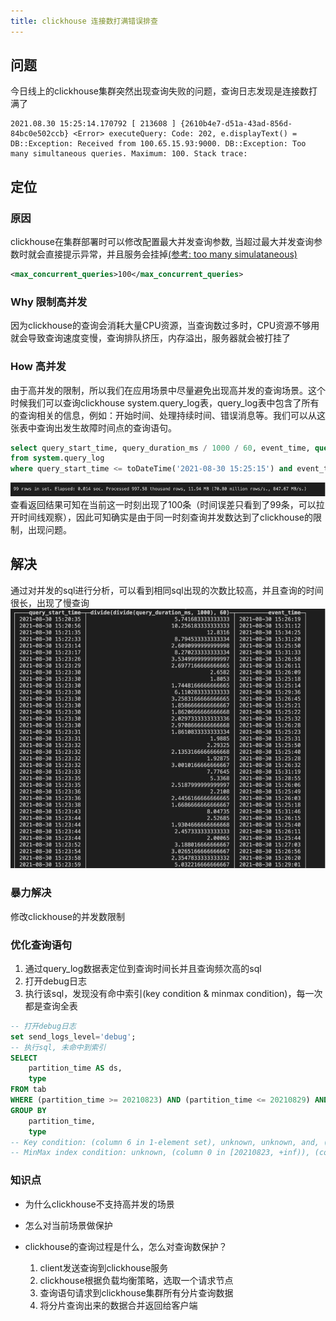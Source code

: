 ```yaml
---
title: clickhouse 连接数打满错误排查
---
```

## 问题
今日线上的clickhouse集群突然出现查询失败的问题，查询日志发现是连接数打满了
```
2021.08.30 15:25:14.170792 [ 213608 ] {2610b4e7-d51a-43ad-856d-84bc0e502ccb} <Error> executeQuery: Code: 202, e.displayText() = DB::Exception: Received from 100.65.15.93:9000. DB::Exception: Too many simultaneous queries. Maximum: 100. Stack trace:  
```

## 定位
### 原因 
clickhouse在集群部署时可以修改配置最大并发查询参数, 当超过最大并发查询参数时就会直接提示异常，并且服务会挂掉[(参考: too many simulataneous)](https://stackoverflow.com/questions/43033077/too-many-simultaneous-queries-in-clickhouse)
```xml
<max_concurrent_queries>100</max_concurrent_queries>
```

### Why 限制高并发
因为clickhouse的查询会消耗大量CPU资源，当查询数过多时，CPU资源不够用就会导致查询速度变慢，查询排队挤压，内存溢出，服务器就会被打挂了

### How 高并发
由于高并发的限制，所以我们在应用场景中尽量避免出现高并发的查询场景。这个时候我们可以查询clickhouse system.query_log表，query_log表中包含了所有的查询相关的信息，例如：开始时间、处理持续时间、错误消息等。我们可以从这张表中查询出发生故障时间点的查询语句。
```sql
select query_start_time, query_duration_ms / 1000 / 60, event_time, query 
from system.query_log 
where query_start_time <= toDateTime('2021-08-30 15:25:15') and event_time >= toDateTime('2021-08-30 15:25:14') order by query_start_time;
```
![返回结果](../images/query_log返回rows.png)
查看返回结果可知在当前这一时刻出现了100条（时间误差只看到了99条，可以拉开时间线观察），因此可知确实是由于同一时刻查询并发数达到了clickhouse的限制，出现问题。

## 解决
通过对并发的sql进行分析，可以看到相同sql出现的次数比较高，并且查询的时间很长，出现了慢查询
![query_log](../images/query_log查询.png)
### 暴力解决
修改clickhouse的并发数限制
### 优化查询语句
1. 通过query_log数据表定位到查询时间长并且查询频次高的sql
2. 打开debug日志
3. 执行该sql，发现没有命中索引(key condition & minmax condition)，每一次都是查询全表
```sql
-- 打开debug日志
set send_logs_level='debug';
-- 执行sql, 未命中到索引
SELECT 
    partition_time AS ds, 
    type
FROM tab
WHERE (partition_time >= 20210823) AND (partition_time <= 20210829) AND (set IN (27)) AND (type IN (0)) AND (scene IN (1))
GROUP BY 
    partition_time, 
    type
-- Key condition: (column 6 in 1-element set), unknown, unknown, and, (column 0 in 1-element set), and, unknown, and, and, (column 6 in 1-element set), and
-- MinMax index condition: unknown, (column 0 in [20210823, +inf)), (column 0 in (-inf, 20210829]), and, unknown, and, unknown, and, and, unknown, and
```


### 知识点
+ 为什么clickhouse不支持高并发的场景

+ 怎么对当前场景做保护

+ clickhouse的查询过程是什么，怎么对查询数保护？
  1. client发送查询到clickhouse服务
  2. clickhouse根据负载均衡策略，选取一个请求节点
  3. 查询语句请求到clickhouse集群所有分片查询数据
  4. 将分片查询出来的数据合并返回给客户端